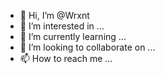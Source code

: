 - 👋 Hi, I’m @Wrxnt
- 👀 I’m interested in ...
- 🌱 I’m currently learning ...
- 💞️ I’m looking to collaborate on ...
- 📫 How to reach me ...

<!---
Wrxnt/Wrxnt is a ✨ special ✨ repository because its `README.md` (this file) appears on your GitHub profile.
You can click the Preview link to take a look at your changes.
--->
